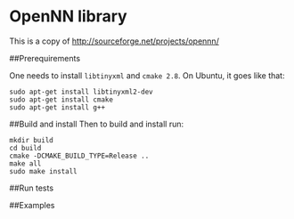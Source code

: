 OpenNN library
======

This is a copy of http://sourceforge.net/projects/opennn/

##Prerequirements

One needs to install `libtinyxml` and `cmake 2.8`. On Ubuntu, it goes like that:

```
sudo apt-get install libtinyxml2-dev
sudo apt-get install cmake
sudo apt-get install g++
```

##Build and install
Then to build and install run:
```
mkdir build
cd build
cmake -DCMAKE_BUILD_TYPE=Release ..
make all
sudo make install
```

##Run tests

##Examples

